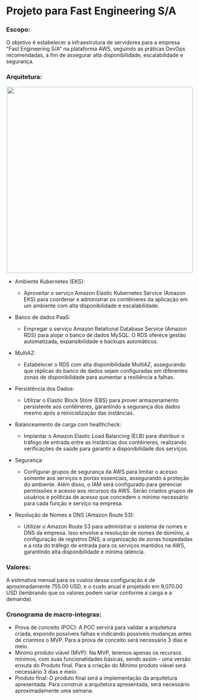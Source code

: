 # Projeto para Fast Engineering S/A
### Escopo:
O objetivo é estabelecer a infraestrutura de servidores para a empresa "Fast Engineering S/A" na plataforma AWS, seguindo as práticas DevOps recomendadas, a fim de assegurar alta disponibilidade, escalabilidade e segurança.

### Arquitetura:
<div align= "center">
<img src="https://user-images.githubusercontent.com/127341401/259829520-4e1a5c27-b343-4477-9435-bbef8ef08d17.png" width= "500px"/>
</div>

- Ambiente Kubernetes (EKS):
   - Aproveitar o serviço Amazon Elastic Kubernetes Service (Amazon EKS) para coordenar e administrar os contêineres da aplicação em um ambiente com alta disponibilidade e escalabilidade.

- Banco de dados PaaS:
   - Empregar o serviço Amazon Relational Database Service (Amazon RDS) para alojar o banco de dados MySQL. O RDS oferece gestão automatizada, expansibilidade e backups automáticos.

- MultiAZ:
   - Estabelecer o RDS com alta disponibilidade MultiAZ, assegurando que réplicas do banco de dados sejam configuradas em diferentes zonas de disponibilidade para aumentar a resiliência a falhas.

- Persistência dos Dados:
   - Utilizar o Elastic Block Store (EBS) para prover armazenamento persistente aos contêineres, garantindo a segurança dos dados mesmo após a reinicialização das instâncias.

- Balanceamento de carga com healthcheck:
   - Implantar o Amazon Elastic Load Balancing (ELB) para distribuir o tráfego de entrada entre as instâncias dos contêineres, realizando verificações de saúde para garantir a disponibilidade dos serviços.

- Segurança:
   - Configurar grupos de segurança da AWS para limitar o acesso somente aos serviços e portas essenciais, assegurando a proteção do ambiente. Além disso, o IAM será configurado para gerenciar permissões e acesso aos recursos da AWS. Serão criados grupos de usuários e políticas de acesso que concedem o mínimo necessário para cada função e serviço na empresa.

- Resolução de Nomes e DNS (Amazon Route 53):
   - Utilizar o Amazon Route 53 para administrar o sistema de nomes e DNS da empresa. Isso envolve a resolução de nomes de domínio, a configuração de registros DNS, a organização de zonas hospedadas e a rota do tráfego de entrada para os serviços mantidos na AWS, garantindo alta disponibilidade e mínima latência.

### Valores:
A estimativa mensal para os custos dessa configuração é de aproximadamente 755.00 USD, e o custo anual é projetado em 9,070.00 USD (lembrando que os valores podem variar conforme a carga e a demanda).

### Cronograma de macro-integras:
- Prova de conceito (POC): A POC servirá para validar a arquitetura criada, expondo possíveis falhas e indicando possíveis mudanças antes de criarmos o MVP. Para a prova de conceito será necessário 3 dias e meio.
- Mínimo produto viável (MVP): Na MVP, teremos apenas os recursos mínimos, com suas funcionalidades básicas, sendo assim - uma versão enxuta do Produto final. Para a criação do Mínimo produto viável será necessário 3 dias e meio.
- Produto final: O produto final será a implementação da arquitetura apresentada. Para construir a arquitetura apresentada, será necessário aproximadamente uma semana.
